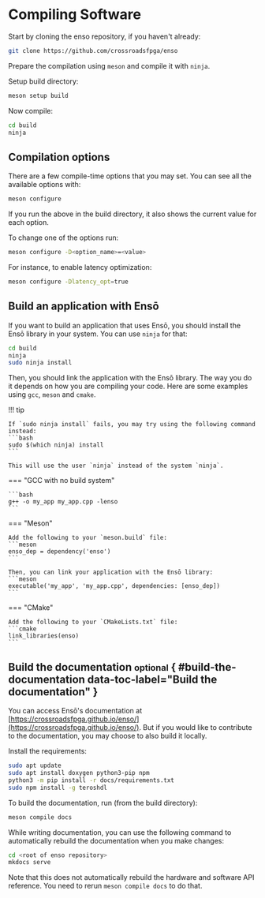 # Compiling Software

Start by cloning the enso repository, if you haven't already:
```bash
git clone https://github.com/crossroadsfpga/enso
```

Prepare the compilation using `meson` and compile it with `ninja`.

Setup build directory:
```bash
meson setup build
```

Now compile:
```bash
cd build
ninja
```

## Compilation options

There are a few compile-time options that you may set. You can see all the available options with:
```bash
meson configure
```

If you run the above in the build directory, it also shows the current value for each option.

To change one of the options run:
```bash
meson configure -D<option_name>=<value>
```

For instance, to enable latency optimization:
```bash
meson configure -Dlatency_opt=true
```

## Build an application with Ensō

If you want to build an application that uses Ensō, you should install the Ensō library in your system. You can use `ninja` for that:
```bash
cd build
ninja
sudo ninja install
```

Then, you should link the application with the Ensō library. The way you do it depends on how you are compiling your code. Here are some examples using `gcc`, `meson` and `cmake`.

!!! tip

    If `sudo ninja install` fails, you may try using the following command instead:
    ```bash
    sudo $(which ninja) install
    ```

    This will use the user `ninja` instead of the system `ninja`.


=== "GCC with no build system"

    ```bash
    g++ -o my_app my_app.cpp -lenso
    ```

=== "Meson"

    Add the following to your `meson.build` file:
    ```meson
    enso_dep = dependency('enso')
    ```

    Then, you can link your application with the Ensō library:
    ```meson
    executable('my_app', 'my_app.cpp', dependencies: [enso_dep])
    ```

=== "CMake"

    Add the following to your `CMakeLists.txt` file:
    ```cmake
    link_libraries(enso)
    ```


## Build the documentation <small>optional</small> { #build-the-documentation data-toc-label="Build the documentation" }

You can access Ensō's documentation at [https://crossroadsfpga.github.io/enso/](https://crossroadsfpga.github.io/enso/). But if you would like to contribute to the documentation, you may choose to also build it locally.

Install the requirements:

```bash
sudo apt update
sudo apt install doxygen python3-pip npm
python3 -m pip install -r docs/requirements.txt
sudo npm install -g teroshdl
```

To build the documentation, run (from the build directory):

```bash
meson compile docs
```

While writing documentation, you can use the following command to automatically rebuild the documentation when you make changes:

```bash
cd <root of enso repository>
mkdocs serve
```

Note that this does not automatically rebuild the hardware and software API reference. You need to rerun `meson compile docs` to do that.


<!-- Compile-time configuration -->